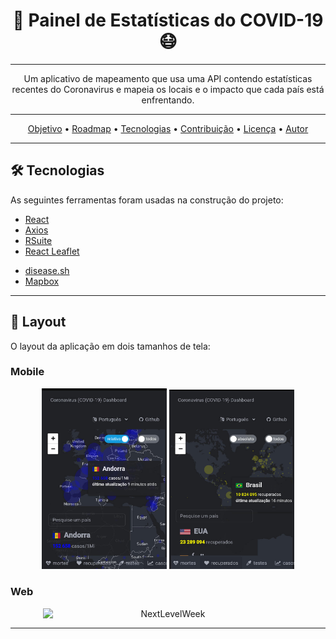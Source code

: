<h1 align="center">
  🦠 Painel de Estatísticas do COVID-19 😷
</h1>

---

<p align="center">
  Um aplicativo de mapeamento que usa uma API contendo estatísticas recentes do Coronavirus e mapeia os locais e o impacto que cada país está enfrentando.
</p>

---

<p align="center">
  <a href="#objetivo">Objetivo</a> •
  <a href="#roadmap">Roadmap</a> • 
  <a href="#tecnologias">Tecnologias</a> • 
  <a href="#contribuicao">Contribuição</a> • 
  <a href="#licenc-a">Licença</a> • 
  <a href="#autor">Autor</a>
</p>

---

## 🛠 Tecnologias

As seguintes ferramentas foram usadas na construção do projeto:

- [React](https://pt-br.reactjs.org/)
- [Axios](https://axios-http.com)
- [RSuite](https://rsuitejs.com)
- [React Leaflet](https://react-leaflet.js.org)
* [disease.sh](https://disease.sh)
* [Mapbox](https://www.mapbox.com)

---

## 🎨 Layout

O layout da aplicação em dois tamanhos de tela:

### Mobile

<p align="center">
  <img alt="NextLevelWeek" title="#NextLevelWeek" src="./assets/mobile-cases.jpg" width="200px">

  <img alt="NextLevelWeek" title="#NextLevelWeek" src="./assets/mobile-recovered.jpg" width="200px">
</p>

### Web

<p align="center" style="display: flex; align-items: flex-start; justify-content: center;">
  <img alt="NextLevelWeek" title="#NextLevelWeek" src="./assets/web.gif" width="400px">
</p>

---